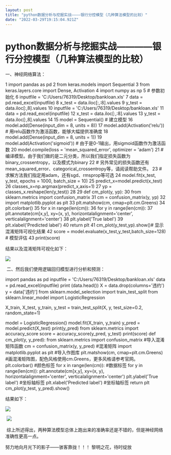 ```yaml
---
layout: post
title: "python数据分析与挖掘实战————银行分控模型（几种算法模型的比较）"
date: "2022-03-29T19:15:04.921Z"
---
```

python数据分析与挖掘实战————银行分控模型（几种算法模型的比较）
====================================

一、神经网络算法：

 1 import pandas as pd 2 from keras.models import Sequential 3 from keras.layers.core import Dense, Activation 4 import numpy as np 5 # 参数初始化
 6 inputfile = 'C:/Users/76319/Desktop/bankloan.xls'
 7 data = pd.read\_excel(inputfile) 8 x\_test = data.iloc\[:,:8\].values
 9 y\_test = data.iloc\[:,8\].values
10 inputfile = 'C:/Users/76319/Desktop/bankloan.xls'
11 data = pd.read\_excel(inputfile)
12 x\_test = data.iloc\[:,:8\].values
13 y\_test = data.iloc\[:,8\].values
14 
15 model = Sequential()  # 建立模型
16 model.add(Dense(input\_dim = 8, units = 8))
17 model.add(Activation('relu'))  # 用relu函数作为激活函数，能够大幅提供准确度
18 model.add(Dense(input\_dim = 8, units = 1))
19 model.add(Activation('sigmoid'))  # 由于是0-1输出，用sigmoid函数作为激活函数
20 model.compile(loss = 'mean\_squared\_error', optimizer = 'adam')
21 # 编译模型。由于我们做的是二元分类，所以我们指定损失函数为binary\_crossentropy，以及模式为binary
22 # 另外常见的损失函数还有mean\_squared\_error、categorical\_crossentropy等，请阅读帮助文件。
23 # 求解方法我们指定用adam，还有sgd、rmsprop等可选
24 model.fit(x\_test, y\_test, epochs = 1000, batch\_size = 10)
25 predict\_x=model.predict(x\_test)
26 classes\_x=np.argmax(predict\_x,axis=1)
27 yp = classes\_x.reshape(len(y\_test))
28 
29 def cm\_plot(y, yp):
30   from sklearn.metrics import confusion\_matrix
31   cm = confusion\_matrix(y, yp)
32   import matplotlib.pyplot as plt
33   plt.matshow(cm, cmap=plt.cm.Greens)
34 plt.colorbar()
35   for x in range(len(cm)):
36     for y in range(len(cm)):
37       plt.annotate(cm\[x,y\], xy=(x, y), horizontalalignment='center', verticalalignment='center')
38   plt.ylabel('True label')
39   plt.xlabel('Predicted label')
40   return plt
41 cm\_plot(y\_test,yp).show()# 显示混淆矩阵可视化结果
42 score  = model.evaluate(x\_test,y\_test,batch\_size=128)  # 模型评估
43 print(score)

结果以及混淆矩阵可视化如下：

![](https://img2022.cnblogs.com/blog/1968110/202203/1968110-20220329215742872-191586675.png)

 二、然后我们使用逻辑回归模型进行分析和预测：

import pandas as pd
inputfile \= 'C:/Users/76319/Desktop/bankloan.xls'
data \= pd.read\_excel(inputfile)
print (data.head())
X \= data.drop(columns='违约')
y \= data\['违约'\]
from sklearn.model\_selection import train\_test\_split
from sklearn.linear\_model import LogisticRegression

X\_train, X\_test, y\_train, y\_test \= train\_test\_split(X, y, test\_size=0.2, random\_state=1)

model \= LogisticRegression()
model.fit(X\_train, y\_train)
y\_pred \= model.predict(X\_test)
print(y\_pred)
from sklearn.metrics import accuracy\_score
score \= accuracy\_score(y\_pred, y\_test)
print(score)
def cm\_plot(y, y\_pred):
  from sklearn.metrics import confusion\_matrix #导入混淆矩阵函数
  cm = confusion\_matrix(y, y\_pred) #混淆矩阵
  import matplotlib.pyplot as plt #导入作图库
  plt.matshow(cm, cmap=plt.cm.Greens) #画混淆矩阵图，配色风格使用cm.Greens，更多风格请参考官网。
  plt.colorbar() #颜色标签
  for x in range(len(cm)): #数据标签
    for y in range(len(cm)):
      plt.annotate(cm\[x,y\], xy\=(x, y), horizontalalignment='center', verticalalignment='center')
  plt.ylabel('True label') #坐标轴标签
  plt.xlabel('Predicted label') #坐标轴标签
  return plt
cm\_plot(y\_test, y\_pred).show()

结果如下：

![](https://img2022.cnblogs.com/blog/1968110/202203/1968110-20220329220450884-443781127.png)

 ![](https://img2022.cnblogs.com/blog/1968110/202203/1968110-20220329221414117-635161702.png)

 综上所述得出，两种算法模型总体上跑出来的准确率还是不错的，但是神经网络准确性更高一点。

努力地向月光下的影子——骇客靠拢！！！ 黎明之花，待时绽放